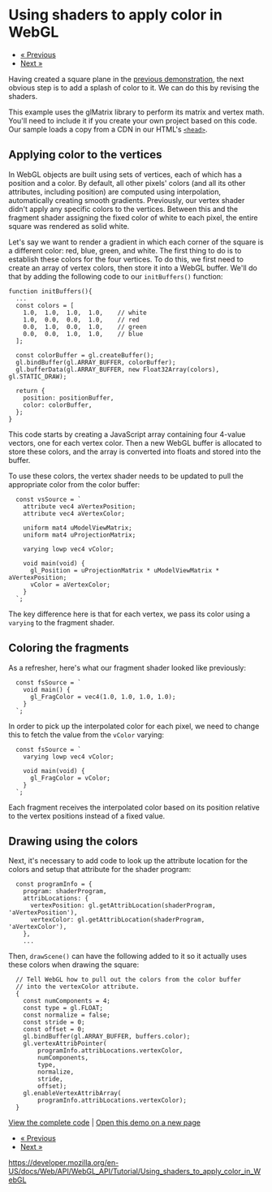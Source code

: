 Using shaders to apply color in WebGL
=====================================

-   <a href="adding_2d_content_to_a_webgl_context" class="button minimal">« Previous</a>
-   <a href="animating_objects_with_webgl" class="button minimal">Next »</a>

Having created a square plane in the [previous demonstration](adding_2d_content_to_a_webgl_context), the next obvious step is to add a splash of color to it. We can do this by revising the shaders.

This example uses the glMatrix library to perform its matrix and vertex math. You'll need to include it if you create your own project based on this code. Our sample loads a copy from a CDN in our HTML's [`<head>`](https://developer.mozilla.org/en-US/docs/Web/HTML/Element/head).

Applying color to the vertices
------------------------------

In WebGL objects are built using sets of vertices, each of which has a position and a color. By default, all other pixels' colors (and all its other attributes, including position) are computed using interpolation, automatically creating smooth gradients. Previously, our vertex shader didn't apply any specific colors to the vertices. Between this and the fragment shader assigning the fixed color of white to each pixel, the entire square was rendered as solid white.

Let's say we want to render a gradient in which each corner of the square is a different color: red, blue, green, and white. The first thing to do is to establish these colors for the four vertices. To do this, we first need to create an array of vertex colors, then store it into a WebGL buffer. We'll do that by adding the following code to our `initBuffers()` function:

    function initBuffers(){
      ...
      const colors = [
        1.0,  1.0,  1.0,  1.0,    // white
        1.0,  0.0,  0.0,  1.0,    // red
        0.0,  1.0,  0.0,  1.0,    // green
        0.0,  0.0,  1.0,  1.0,    // blue
      ];

      const colorBuffer = gl.createBuffer();
      gl.bindBuffer(gl.ARRAY_BUFFER, colorBuffer);
      gl.bufferData(gl.ARRAY_BUFFER, new Float32Array(colors), gl.STATIC_DRAW);

      return {
        position: positionBuffer,
        color: colorBuffer,
      };
    }

This code starts by creating a JavaScript array containing four 4-value vectors, one for each vertex color. Then a new WebGL buffer is allocated to store these colors, and the array is converted into floats and stored into the buffer.

To use these colors, the vertex shader needs to be updated to pull the appropriate color from the color buffer:

      const vsSource = `
        attribute vec4 aVertexPosition;
        attribute vec4 aVertexColor;

        uniform mat4 uModelViewMatrix;
        uniform mat4 uProjectionMatrix;

        varying lowp vec4 vColor;

        void main(void) {
          gl_Position = uProjectionMatrix * uModelViewMatrix * aVertexPosition;
          vColor = aVertexColor;
        }
      `;

The key difference here is that for each vertex, we pass its color using a `varying` to the fragment shader.

Coloring the fragments
----------------------

As a refresher, here's what our fragment shader looked like previously:

      const fsSource = `
        void main() {
          gl_FragColor = vec4(1.0, 1.0, 1.0, 1.0);
        }
      `;

In order to pick up the interpolated color for each pixel, we need to change this to fetch the value from the `vColor` varying:

      const fsSource = `
        varying lowp vec4 vColor;

        void main(void) {
          gl_FragColor = vColor;
        }
      `;

Each fragment receives the interpolated color based on its position relative to the vertex positions instead of a fixed value.

Drawing using the colors
------------------------

Next, it's necessary to add code to look up the attribute location for the colors and setup that attribute for the shader program:

      const programInfo = {
        program: shaderProgram,
        attribLocations: {
          vertexPosition: gl.getAttribLocation(shaderProgram, 'aVertexPosition'),
          vertexColor: gl.getAttribLocation(shaderProgram, 'aVertexColor'),
        },
        ...

Then, `drawScene()` can have the following added to it so it actually uses these colors when drawing the square:

      // Tell WebGL how to pull out the colors from the color buffer
      // into the vertexColor attribute.
      {
        const numComponents = 4;
        const type = gl.FLOAT;
        const normalize = false;
        const stride = 0;
        const offset = 0;
        gl.bindBuffer(gl.ARRAY_BUFFER, buffers.color);
        gl.vertexAttribPointer(
            programInfo.attribLocations.vertexColor,
            numComponents,
            type,
            normalize,
            stride,
            offset);
        gl.enableVertexAttribArray(
            programInfo.attribLocations.vertexColor);
      }

[View the complete code](https://github.com/mdn/webgl-examples/tree/gh-pages/tutorial/sample3) | [Open this demo on a new page](https://mdn.github.io/webgl-examples/tutorial/sample3/)

-   <a href="adding_2d_content_to_a_webgl_context" class="button minimal">« Previous</a>
-   <a href="animating_objects_with_webgl" class="button minimal">Next »</a>

<a href="https://developer.mozilla.org/en-US/docs/Web/API/WebGL_API/Tutorial/Using_shaders_to_apply_color_in_WebGL" class="_attribution-link">https://developer.mozilla.org/en-US/docs/Web/API/WebGL_API/Tutorial/Using_shaders_to_apply_color_in_WebGL</a>
